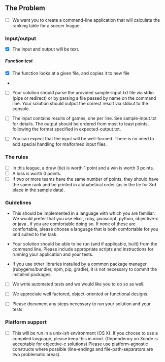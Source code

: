 ## The Problem

- [ ] We want you to create a command-line application that will calculate the
ranking table for a soccer league.

### Input/output

- [x] The input and output will be text. 
##### Function test
- [x] The function looks at a given file, and copies it to new file
* 
- [ ] Your solution should parse the provided
sample-input.txt file via stdin (pipe or redirect) or by parsing a file passed
by name on the command line. Your solution should output the correct result via
stdout to the console.
- [ ] The input contains results of games, one per line. See sample-input.txt for
details. The output should be ordered from most to least points, following the
format specified in expected-output.txt.

- [ ] You can expect that the input will be well-formed. There is no need to add
special handling for malformed input files.

### The rules

- [ ] In this league, a draw (tie) is worth 1 point and a win is worth 3 points. 
- [ ] A loss is worth 0 points. 
- [ ] If two or more teams have the same number of points,
they should have the same rank and be printed in alphabetical order (as in the tie for 3rd place in the sample data).

### Guidelines

* This should be implemented in a language with which you are familiar. We would
prefer that you use elixir, ruby, javascript, python, objective-c or java , if
you are comfortable doing so. If none of these are comfortable, please choose a
language that is both comfortable for you and suited to the task.

* Your solution should be able to be run (and if applicable, built) from the
command line. Please include appropriate scripts and instructions for
running your application and your tests.

* If you use other libraries installed by a common package manager
(rubygems/bundler, npm, pip, gradle), it is not necessary to commit the
installed packages.

- [ ] We write automated tests and we would like you to do so as well.

- [ ] We appreciate well factored, object-oriented or functional designs.

- [ ] Please document any steps necessary to run your solution and your tests.

### Platform support

- [ ] This will be run in a unix-ish environment (OS X). If you choose to use a
compiled language, please keep this in mind. (Dependency on Xcode is acceptable
for objective-c solutions) Please use platform-agnostic constructs where
possible (line-endings and file-path-separators are two problematic areas).

